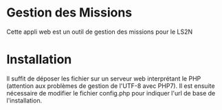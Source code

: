 # Gestion des Missions

Cette appli web est un outil de gestion des missions pour le LS2N

# Installation

Il suffit de déposer les fichier sur un serveur web interprétant le PHP (attention aux problèmes de gestion de l'UTF-8 avec PHP7).
Il est ensuite nécessaire de modifier le fichier config.php pour indiquer l'url de base de l'installation.

